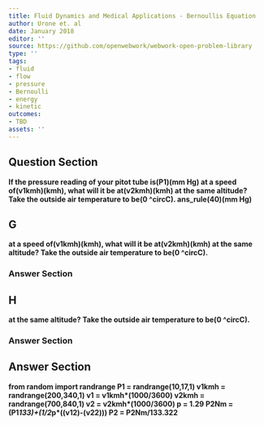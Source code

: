```yaml
---
title: Fluid Dynamics and Medical Applications - Bernoullis Equation
author: Urone et. al
date: January 2018
editor: ''
source: https://github.com/openwebwork/webwork-open-problem-library
type: ''
tags:
- fluid
- flow
- pressure
- Bernoulli
- energy
- kinetic
outcomes:
- TBD
assets: ''
---
```


## Question Section 

<b>
If the pressure reading of your pitot tube is(P1)(mm Hg) at a speed of(v1kmh)(kmh), what will it be at(v2kmh)(kmh) at the same altitude? Take the outside air temperature to be(0 ^circC).
ans_rule(40)(mm Hg)

## G
at a speed of(v1kmh)(kmh), what will it be at(v2kmh)(kmh) at the same altitude? Take the outside air temperature to be(0 ^circC).
### Answer Section
## H
at the same altitude? Take the outside air temperature to be(0 ^circC).
### Answer Section


## Answer Section

from random import randrange
P1 = randrange(10,17,1)
v1kmh = randrange(200,340,1)
v1 = v1kmh*(1000/3600)
v2kmh = randrange(700,840,1)
v2 = v2kmh*(1000/3600)
p = 1.29
P2Nm = (P1*133)+(1/2*p*((v1**2)-(v2**2)))
P2 = P2Nm/133.322